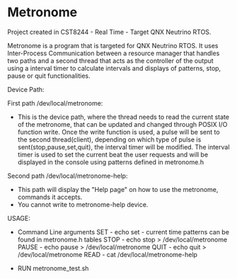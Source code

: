 # Metronome
Project created in CST8244 - Real Time - Target QNX Neutrino RTOS. 


Metronome is a program that is targeted for QNX Neutrino RTOS.
It uses Inter-Process Communication between a resource manager that handles two paths and a second thread that acts as the controller of the output
using a interval timer to calculate intervals and displays of patterns, stop, pause or quit functionalities. 

Device Path:

First path /dev/local/metronome:

- This is the device path, where the thread needs to read the current state of the 
metronome, that can be updated and changed through POSIX I/O function write. Once the write function is used,
a pulse will be sent to the second thread(client), depending on which type of pulse is sent(stop,pause,set,quit), the interval
timer will be modified. The interval timer is used to set the current beat the user requests and will be displayed in the console
using patterns defined in metronome.h

Second path /dev/local/metronome-help:

- This path will display the "Help page" on how to use the metronome, commands it accepts.
- You cannot write to metronome-help device.

USAGE: 
  - Command Line arguments 
      SET    - echo set <bpm> <time signature> <time signature> - current time patterns can be found in metronome.h tables
      STOP   - echo stop > /dev/local/metronome
      PAUSE  - echo pause <seconds> > /dev/local/metronome
      QUIT   - echo quit > /dev/local/metronome
      READ   - cat /dev/local/metronome-help
       
        
  - RUN metronome_test.sh
